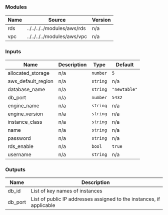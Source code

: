 <!-- BEGIN_TF_DOCS -->
### Modules

| Name | Source | Version |
|------|--------|---------|
| rds | ../../../../modules/aws/rds | n/a |
| vpc | ../../../../modules/aws/vpc | n/a |

### Inputs

| Name | Description | Type | Default |
|------|-------------|------|---------|
| allocated\_storage | n/a | `number` | `5` |
| aws\_default\_region | n/a | `string` | n/a |
| database\_name | n/a | `string` | `"newtable"` |
| db\_port | n/a | `number` | `5432` |
| engine\_name | n/a | `string` | n/a |
| engine\_version | n/a | `string` | n/a |
| instance\_class | n/a | `string` | n/a |
| name | n/a | `string` | n/a |
| password | n/a | `string` | n/a |
| rds\_enable | n/a | `bool` | `true` |
| username | n/a | `string` | n/a |

### Outputs

| Name | Description |
|------|-------------|
| db\_id | List of key names of instances |
| db\_port | List of public IP addresses assigned to the instances, if applicable |
<!-- END_TF_DOCS -->